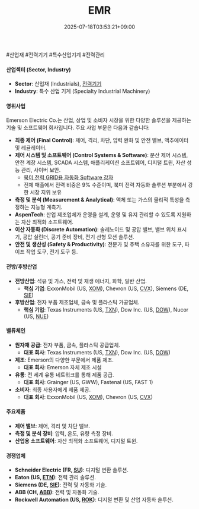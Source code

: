 ﻿---
title: "EMR"
date: 2025-07-18T03:53:21+09:00
lastmod: 2025-07-18T03:53:21+09:00
type: docs
sidebar:
  open: true
weight: 312
---
<div style="display:none">
  <meta property="article:published_time" content="2025-07-17T18:53:21Z" />
  <meta property="article:modified_time" content="2025-07-17T18:53:21Z" />
</div>
#산업재 #전력기기 #특수산업기계 #전력관리

#### 산업섹터 (Sector, Industry)

- **Sector**: 산업재 (Industrials), [전력기기](/industry-study/전력기기/)
- **Industry**: 특수 산업 기계 (Specialty Industrial Machinery)

#### 영위사업

Emerson Electric Co.는 산업, 상업 및 소비자 시장을 위한 다양한 솔루션을 제공하는 기술 및 소프트웨어 회사입니다. 주요 사업 부문은 다음과 같습니다:

- **최종 제어 (Final Control)**: 제어, 격리, 차단, 압력 완화 및 안전 밸브, 액추에이터 및 레귤레이터.
- **제어 시스템 및 소프트웨어 (Control Systems & Software)**: 분산 제어 시스템, 안전 계장 시스템, SCADA 시스템, 애플리케이션 소프트웨어, 디지털 트윈, 자산 성능 관리, 사이버 보안.
	- [북미 전력 GRID용 자동화 Software 강자](7.1_전력에%20묻는%20네%20개의%20질문들.pdf#page=29&selection=6,0,17,2&color=yellow)
	- 전체 매출에서 전력 비중은 9% 수준이며, 북미 전력 자동화 솔루션 부분에서 강한 시장 지위 보유
- **측정 및 분석 (Measurement & Analytical)**: 액체 또는 가스의 물리적 특성을 측정하는 지능형 계측기.
- **AspenTech**: 산업 제조업체가 운영을 설계, 운영 및 유지 관리할 수 있도록 지원하는 자산 최적화 소프트웨어.
- **이산 자동화 (Discrete Automation)**: 솔레노이드 및 공압 밸브, 밸브 위치 표시기, 공압 실린더, 공기 준비 장비, 전기 선형 모션 솔루션.
- **안전 및 생산성 (Safety & Productivity)**: 전문가 및 주택 소유자를 위한 도구, 파이프 작업 도구, 전기 도구 등.

#### 전방/후방산업

- **전방산업**: 석유 및 가스, 전력 및 재생 에너지, 화학, 일반 산업.
    - **핵심 기업**: ExxonMobil (US, [XOM](/company-analysis/xom/)), Chevron (US, [CVX](/company-analysis/cvx/)), Siemens (DE, [SIE](/company-analysis/sie/))
- **후방산업**: 전자 부품 제조업체, 금속 및 플라스틱 가공업체.
    - **핵심 기업**: Texas Instruments (US, [TXN](/company-analysis/txn/)), Dow Inc. (US, [DOW](/company-analysis/dow/)), Nucor (US, [NUE](/company-analysis/nue/))

#### 밸류체인

- **원자재 공급**: 전자 부품, 금속, 플라스틱 공급업체.
    - **대표 회사**: Texas Instruments (US, [TXN](/company-analysis/txn/)), Dow Inc. (US, [DOW](/company-analysis/dow/))
- **제조**: Emerson의 다양한 부문에서 제품 제조.
    - **대표 회사**: Emerson 자체 제조 시설
- **유통**: 전 세계 유통 네트워크를 통해 제품 공급.
    - **대표 회사**: Grainger (US, GWW), Fastenal (US, FAST 1)
- **소비자**: 최종 사용자에게 제품 제공.
    - **대표 회사**: ExxonMobil (US, [XOM](/company-analysis/xom/)), Chevron (US, [CVX](/company-analysis/cvx/))

#### 주요제품

- **제어 밸브**: 제어, 격리 및 차단 밸브.
- **측정 및 분석 장비**: 압력, 온도, 유량 측정 장비.
- **산업용 소프트웨어**: 자산 최적화 소프트웨어, 디지털 트윈.

#### 경쟁업체

- **Schneider Electric (FR, [SU](/company-analysis/su/))**: 디지털 변환 솔루션.
- **Eaton (US, [ETN](/company-analysis/etn/))**: 전력 관리 솔루션.
- **Siemens (DE, [SIE](/company-analysis/sie/))**: 전력 및 자동화 기술.
- **ABB (CH, [ABB](/company-analysis/abb/))**: 전력 및 자동화 기술.
- **Rockwell Automation (US, [ROK](/company-analysis/rok/))**: 디지털 변환 및 산업 자동화 솔루션.
